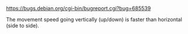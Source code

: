 https://bugs.debian.org/cgi-bin/bugreport.cgi?bug=685539

The movement speed going vertically (up/down) is faster than horizontal (side to side).
